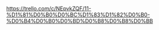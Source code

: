 https://trello.com/c/NEpvkZQF/11-%D1%81%D0%B0%D0%BC%D1%83%D1%82%D0%B0-%D0%B4%D0%B0%D0%BD%D0%B8%D0%B8%D0%BB